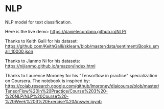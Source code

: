 # NLP
NLP model for text classification.

Here is the live demo:
https://danielecordano.github.io/NLP/

Thanks to Keith Galli for his dataset:
https://github.com/KeithGalli/sklearn/blob/master/data/sentiment/Books_small_10000.json

Thanks to Jianmo Ni for his datasets:
https://nijianmo.github.io/amazon/index.html

Thanks to Laurence Moroney for his "Tensorflow in practice" specialization on Coursera.
The notebook is inspired by:
https://colab.research.google.com/github/lmoroney/dlaicourse/blob/master/TensorFlow%20In%20Practice/Course%203%20-%20NLP/NLP%20Course%20-%20Week%203%20Exercise%20Answer.ipynb
